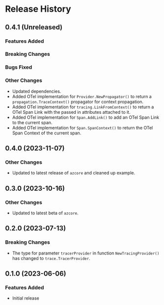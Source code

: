 # Release History

## 0.4.1 (Unreleased)

### Features Added

### Breaking Changes

### Bugs Fixed

### Other Changes

* Updated dependencies.
* Added OTel implementation for `Provider.NewPropagator()` to return a `propagation.TraceContext()` propagator for context propagation.
* Added OTel implementation for `tracing.LinkFromContext()` to return a OTel Span Link with the passed in attributes attached to it.
* Added OTel implementation for `Span.AddLink()` to add an OTel Span Link to the current span.
* Added OTel implementation for `Span.SpanContext()` to return the OTel Span Context of the current span.

## 0.4.0 (2023-11-07)

### Other Changes

* Updated to latest release of `azcore` and cleaned up example.

## 0.3.0 (2023-10-16)

### Other Changes

* Updated to latest beta of `azcore`.

## 0.2.0 (2023-07-13)

### Breaking Changes

* The type for parameter `tracerProvider` in function `NewTracingProvider()` has changed to `trace.TracerProvider`.

## 0.1.0 (2023-06-06)

### Features Added

* Initial release

